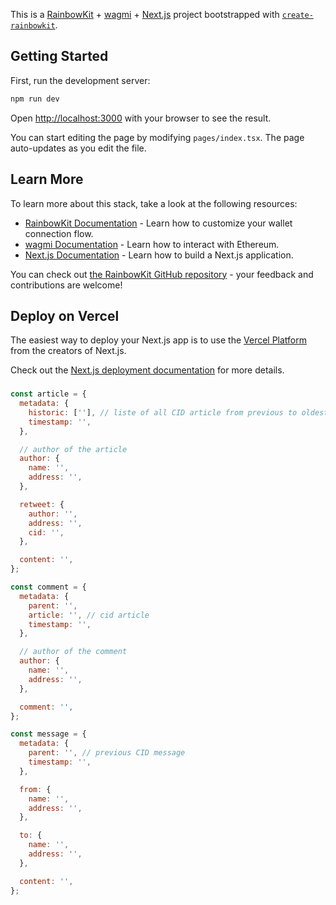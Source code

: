 This is a [RainbowKit](https://rainbowkit.com) + [wagmi](https://wagmi.sh) + [Next.js](https://nextjs.org/) project bootstrapped with [`create-rainbowkit`](https://github.com/rainbow-me/rainbowkit/tree/main/packages/create-rainbowkit).

## Getting Started

First, run the development server:

```bash
npm run dev
```

Open [http://localhost:3000](http://localhost:3000) with your browser to see the result.

You can start editing the page by modifying `pages/index.tsx`. The page auto-updates as you edit the file.

## Learn More

To learn more about this stack, take a look at the following resources:

- [RainbowKit Documentation](https://rainbowkit.com) - Learn how to customize your wallet connection flow.
- [wagmi Documentation](https://wagmi.sh) - Learn how to interact with Ethereum.
- [Next.js Documentation](https://nextjs.org/docs) - Learn how to build a Next.js application.

You can check out [the RainbowKit GitHub repository](https://github.com/rainbow-me/rainbowkit) - your feedback and contributions are welcome!

## Deploy on Vercel

The easiest way to deploy your Next.js app is to use the [Vercel Platform](https://vercel.com/new?utm_medium=default-template&filter=next.js&utm_source=create-next-app&utm_campaign=create-next-app-readme) from the creators of Next.js.

Check out the [Next.js deployment documentation](https://nextjs.org/docs/deployment) for more details.

###

```js
const article = {
  metadata: {
    historic: [''], // liste of all CID article from previous to oldest
    timestamp: '',
  },

  // author of the article
  author: {
    name: '',
    address: '',
  },

  retweet: {
    author: '',
    address: '',
    cid: '',
  },

  content: '',
};

const comment = {
  metadata: {
    parent: '',
    article: '', // cid article
    timestamp: '',
  },

  // author of the comment
  author: {
    name: '',
    address: '',
  },

  comment: '',
};

const message = {
  metadata: {
    parent: '', // previous CID message
    timestamp: '',
  },

  from: {
    name: '',
    address: '',
  },

  to: {
    name: '',
    address: '',
  },

  content: '',
};
```
